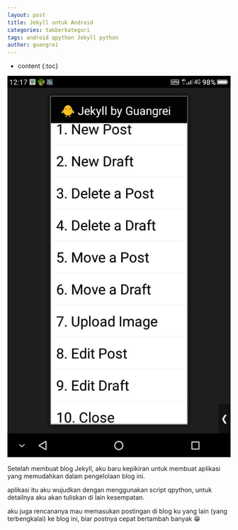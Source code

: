 ```yaml
---
layout: post
title: Jekyll untuk Android
categories: takberkategori
tags: android qpython Jekyll python
author: guangrei
---
```


* content
{:toc}

![Screenshot_2022-11-19-12-17-39](/images/2022/11/19/Screenshot_2022-11-19-12-17-39.jpg)

Setelah membuat blog Jekyll, aku baru kepikiran untuk membuat aplikasi yang memudahkan dalam pengelolaan blog ini.

aplikasi itu aku wujudkan dengan menggunakan script qpython, untuk detailnya aku akan tuliskan di lain kesempatan.

aku juga rencananya mau memasukan postingan di blog ku yang lain (yang terbengkalai) ke blog ini, biar postnya cepat bertambah banyak 😁